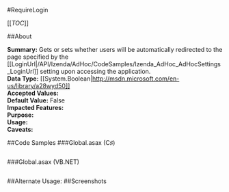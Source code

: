 #RequireLogin

[[_TOC_]]

##About

**Summary:** Gets or sets whether users will be automatically redirected to the page specified by the [[LoginUrl|/API/Izenda/AdHoc/CodeSamples/Izenda_AdHoc_AdHocSettings_LoginUrl]] setting upon accessing the application.  
**Data Type:** [[System.Boolean|http://msdn.microsoft.com/en-us/library/a28wyd50]]  
**Accepted Values:**   
**Default Value:** False  
**Impacted Features:**   
**Purpose:**   
**Usage:**   
**Caveats:**   

##Code Samples
###Global.asax (C♯)

```csharp
```

###Global.asax (VB.NET)

```visualbasic
```
##Alternate Usage: 
##Screenshots
